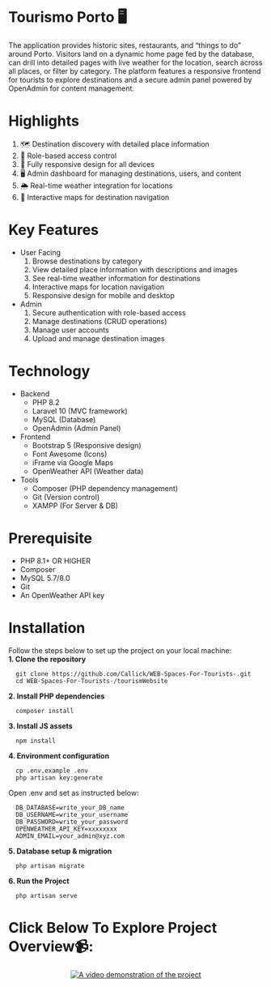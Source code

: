 # Tourismo Porto 🖥️
The application provides historic sites, restaurants, and “things to do” around Porto. Visitors land on a dynamic home page fed by the database, can drill into detailed pages with live weather for the location, search across all places, or filter by category. The platform features a responsive frontend for tourists to explore destinations and a secure admin panel powered by OpenAdmin for content management.

# Highlights
  1. 🗺️ Destination discovery with detailed place information <br>
  2. 🔐 Role-based access control <br>
  3. 📱 Fully responsive design for all devices <br>
  4. 🖥️ Admin dashboard for managing destinations, users, and content <br>
  5. 🌦️ Real-time weather integration for locations <br>
  6. 🧭 Interactive maps for destination navigation

# Key Features
  - User Facing <br>
      1. Browse destinations by category <br>
      2. View detailed place information with descriptions and images <br>
      3. See real-time weather information for destinations <br>
      4. Interactive maps for location navigation <br>
      5. Responsive design for mobile and desktop <br>
  - Admin <br>
      1. Secure authentication with role-based access <br>
      2. Manage destinations (CRUD operations) <br>
      3. Manage user accounts <br>
      4. Upload and manage destination images <br>

# Technology
  - Backend
      - PHP 8.2
      - Laravel 10 (MVC framework)
      - MySQL (Database)
      - OpenAdmin (Admin Panel)
  - Frontend
      - Bootstrap 5 (Responsive design)
      - Font Awesome (Icons)
      - iFrame via Google Maps
      - OpenWeather API (Weather data)
  - Tools
      - Composer (PHP dependency management)
      - Git (Version control)
      - XAMPP (For Server & DB)

# Prerequisite
  - PHP 8.1+ OR HIGHER
  - Composer
  - MySQL 5.7/8.0
  - Git
  - An OpenWeather API key

# Installation
  Follow the steps below to set up the project on your local machine: <br>
**1. Clone the repository**
```
  git clone https://github.com/Callick/WEB-Spaces-For-Tourists-.git
  cd WEB-Spaces-For-Tourists-/tourismWebsite
```
**2. Install PHP dependencies**
```
  composer install
```
**3. Install JS assets**
```
  npm install
```
**4. Environment configuration**<br>
```
  cp .env.example .env
  php artisan key:generate
```
  Open .env and set as instructed below:<br>
```
  DB_DATABASE=write_your_DB_name
  DB_USERNAME=write_your_username
  DB_PASSWORD=write_your_password
  OPENWEATHER_API_KEY=xxxxxxxx
  ADMIN_EMAIL=your_admin@xyz.com
```
**5. Database setup & migration**
```
  php artisan migrate
```
**6. Run the Project**
```
  php artisan serve
```

# Click Below To Explore Project Overview📹:
<div align="center">
  <a href="https://youtu.be/d3UEFXbYzdg" target="_blank">
    <img src="https://img.youtube.com/vi/d3UEFXbYzdg/maxresdefault.jpg" alt="A video demonstration of the project">
  </a>
</div>